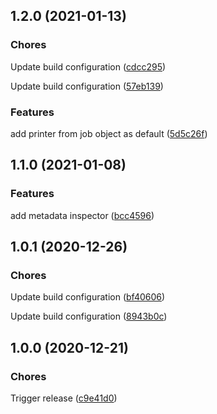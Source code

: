 ## 1.2.0 (2021-01-13)

### Chores


Update build configuration ([cdcc295](https://github.com/sealsystems/node-log-metadata-plossys/commit/cdcc295))

Update build configuration ([57eb139](https://github.com/sealsystems/node-log-metadata-plossys/commit/57eb139))

### Features


add printer from job object as default ([5d5c26f](https://github.com/sealsystems/node-log-metadata-plossys/commit/5d5c26f))

## 1.1.0 (2021-01-08)

### Features


add metadata inspector ([bcc4596](https://github.com/sealsystems/node-log-metadata-plossys/commit/bcc4596))

## 1.0.1 (2020-12-26)

### Chores


Update build configuration ([bf40606](https://github.com/sealsystems/node-log-metadata-plossys/commit/bf40606))

Update build configuration ([8943b0c](https://github.com/sealsystems/node-log-metadata-plossys/commit/8943b0c))

## 1.0.0 (2020-12-21)

### Chores


Trigger release ([c9e41d0](https://github.com/sealsystems/node-log-metadata-plossys/commit/c9e41d0))
